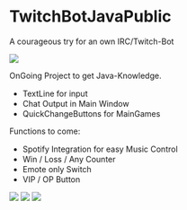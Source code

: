 # TwitchBotJavaPublic
A courageous try for an own IRC/Twitch-Bot
<p>
  <img src="https://i.imgur.com/YDPox2L.png">
</p>
<p>
  OnGoing Project to get Java-Knowledge.
</p>
<ul>
  <li>TextLine for input <img src="https://img.icons8.com/doodle/2x/checkmark.png" height="15px"></li>
  <li>Chat Output in Main Window <img src="https://img.icons8.com/doodle/2x/checkmark.png" height="15px"></li>
  <li>QuickChangeButtons for MainGames <img src="https://img.icons8.com/doodle/2x/checkmark.png"height="15px"></li>
</ul>
<p>
  Functions to come:
</p>
<ul>
  <li>Spotify Integration for easy Music Control<img src="https://img.icons8.com/fluency/2x/progress-indicator.png" height="15px"></li>
  <li>Win / Loss / Any Counter <img src="https://img.icons8.com/fluency/2x/progress-indicator.png" height="15px"></li>
  <li>Emote only Switch <img src="https://img.icons8.com/fluency/2x/progress-indicator.png" height="15px"></li>
  <li>VIP / OP Button <img src="https://img.icons8.com/fluency/2x/progress-indicator.png" height="15px"></li>
</ul>

  <img src="https://i.imgur.com/kHGt6Ir.png">
  <img src="https://i.imgur.com/THhNiJj.png">
  <img src="https://i.imgur.com/PXSaOlw.png">
</ul>
